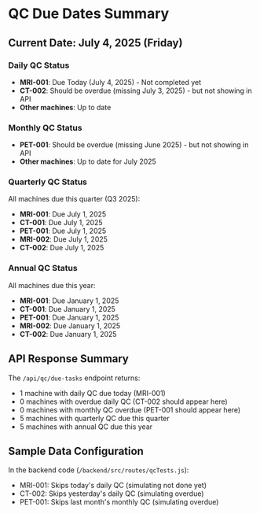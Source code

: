 # QC Due Dates Summary

## Current Date: July 4, 2025 (Friday)

### Daily QC Status
- **MRI-001**: Due Today (July 4, 2025) - Not completed yet
- **CT-002**: Should be overdue (missing July 3, 2025) - but not showing in API
- **Other machines**: Up to date

### Monthly QC Status  
- **PET-001**: Should be overdue (missing June 2025) - but not showing in API
- **Other machines**: Up to date for July 2025

### Quarterly QC Status
All machines due this quarter (Q3 2025):
- **MRI-001**: Due July 1, 2025
- **CT-001**: Due July 1, 2025  
- **PET-001**: Due July 1, 2025
- **MRI-002**: Due July 1, 2025
- **CT-002**: Due July 1, 2025

### Annual QC Status
All machines due this year:
- **MRI-001**: Due January 1, 2025
- **CT-001**: Due January 1, 2025
- **PET-001**: Due January 1, 2025
- **MRI-002**: Due January 1, 2025
- **CT-002**: Due January 1, 2025

## API Response Summary

The `/api/qc/due-tasks` endpoint returns:
- 1 machine with daily QC due today (MRI-001)
- 0 machines with overdue daily QC (CT-002 should appear here)
- 0 machines with monthly QC overdue (PET-001 should appear here)
- 5 machines with quarterly QC due this quarter
- 5 machines with annual QC due this year

## Sample Data Configuration

In the backend code (`/backend/src/routes/qcTests.js`):
- MRI-001: Skips today's daily QC (simulating not done yet)
- CT-002: Skips yesterday's daily QC (simulating overdue)
- PET-001: Skips last month's monthly QC (simulating overdue)
